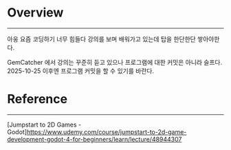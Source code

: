 # Overview
---
아웅 요즘 코딩하기 너무 힘들다
강의를 보며 배워가고 있는데 탑을 한단한단 쌓아야한다.

GemCatcher 에서 강의는 꾸준히 듣고 있으나 프로그램에 대한 커밋은 아니라 슬프다.
2025-10-25 이후엔 프로그램 커밋을 할 수 있기를 바란다.

# Reference
---
[Jumpstart to 2D Games - Godot]https://www.udemy.com/course/jumpstart-to-2d-game-development-godot-4-for-beginners/learn/lecture/48944307